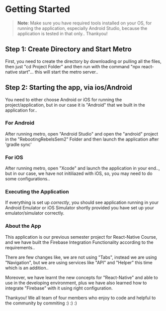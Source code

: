 

# Getting Started

>**Note**: Make sure you have required tools installed on your OS, for running the application, especially Android Studio, because the application is tested in that only.. Thankyou!

## Step 1: Create Directory and Start Metro

First, you need to create the directory by downloading or pulling all the files, then just "cd Project Folder" and then run with the command "npx react-native start"... this will start the metro server.. 

## Step 2: Starting the app, via ios/Android

You need to either choose Android or iOS for running the project/application, but in our case it is "Android" that we built in the application for..

### For Android

After running metro, open "Android Studio" and open the "android" project in the "RebootingRebelsSem2" Folder and then launch the application after 'gradle sync'

### For iOS

After running metro, open "Xcode" and launch the application in your end.., but in our case, we have not initiliazed with iOS, so, you may need to do some configurations..

### Executing the Application

If everything is set up _correctly_, you should see application running in your Android Emulator or iOS Simulator shortly provided you have set up your emulator/simulator correctly.

### About the App

This application is our previous semester project for React-Native Course, and we have built the Firebase Integration Functionality according to the requirements..

There are few changes like, we are not using "Tabs", instead we are using "Navigation", but we are using services like "API" and "Helper" this time which is an addition..

Moreover, we have learnt the new concepts for "React-Native" and able to use in the developing environment, plus we have also learned how to integrate "Firebase" with it using right configuration.

Thankyou! We all team of four members who enjoy to code and helpful to the community by commiting :) :) :)
